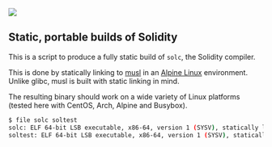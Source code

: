 <a href='https://travis-ci.org/rainbeam/solidity-static'> <img src='https://travis-ci.org/rainbeam/solidity-static.svg?branch=master'> </a>

## Static, portable builds of Solidity

This is a script to produce a fully static build of `solc`, the
Solidity compiler.

This is done by statically linking to [musl] in an [Alpine Linux][alpine]
environment. Unlike glibc, musl is built with static linking in
mind.

[musl]: http://www.musl-libc.org/
[alpine]: http://www.alpinelinux.org/

The resulting binary should work on a wide variety of Linux
platforms (tested here with CentOS, Arch, Alpine and Busybox).

```bash
$ file solc soltest
solc: ELF 64-bit LSB executable, x86-64, version 1 (SYSV), statically linked, not stripped
soltest: ELF 64-bit LSB executable, x86-64, version 1 (SYSV), statically linked, not stripped
```
